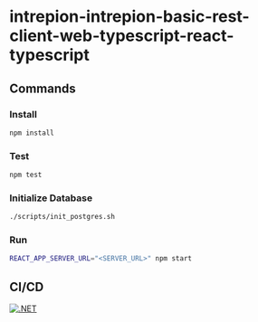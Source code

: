 # intrepion-intrepion-basic-rest-client-web-typescript-react-typescript

## Commands

### Install

```bash
npm install
```

### Test

```bash
npm test
```

### Initialize Database

```bash
./scripts/init_postgres.sh
```

### Run

```bash
REACT_APP_SERVER_URL="<SERVER_URL>" npm start
```

## CI/CD

[![.NET](https://github.com/intrepion/intrepion-intrepion-basic-rest-client-web-typescript-react-typescript/actions/workflows/node.js.yml/badge.svg?branch=main)](https://github.com/intrepion/intrepion-intrepion-basic-rest-client-web-typescript-react-typescript/actions/workflows/node.js.yml)
